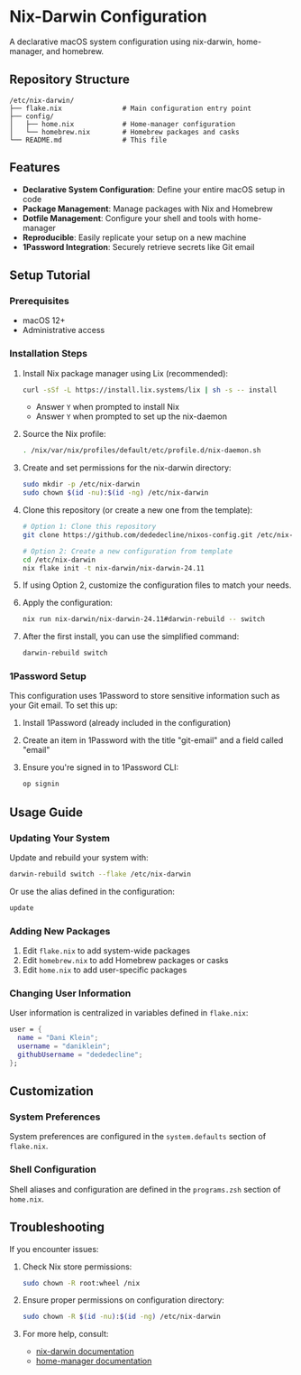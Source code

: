 # Nix-Darwin Configuration

A declarative macOS system configuration using nix-darwin, home-manager, and homebrew.

## Repository Structure

```
/etc/nix-darwin/
├── flake.nix               # Main configuration entry point
├── config/
│   ├── home.nix            # Home-manager configuration
│   └── homebrew.nix        # Homebrew packages and casks
└── README.md               # This file
```

## Features

- **Declarative System Configuration**: Define your entire macOS setup in code
- **Package Management**: Manage packages with Nix and Homebrew
- **Dotfile Management**: Configure your shell and tools with home-manager
- **Reproducible**: Easily replicate your setup on a new machine
- **1Password Integration**: Securely retrieve secrets like Git email

## Setup Tutorial

### Prerequisites

- macOS 12+
- Administrative access

### Installation Steps

1. Install Nix package manager using Lix (recommended):

   ```bash
   curl -sSf -L https://install.lix.systems/lix | sh -s -- install
   ```
   
   - Answer `Y` when prompted to install Nix
   - Answer `Y` when prompted to set up the nix-daemon

2. Source the Nix profile:

   ```bash
   . /nix/var/nix/profiles/default/etc/profile.d/nix-daemon.sh
   ```

3. Create and set permissions for the nix-darwin directory:

   ```bash
   sudo mkdir -p /etc/nix-darwin
   sudo chown $(id -nu):$(id -ng) /etc/nix-darwin
   ```

4. Clone this repository (or create a new one from the template):

   ```bash
   # Option 1: Clone this repository
   git clone https://github.com/dededecline/nixos-config.git /etc/nix-darwin
   
   # Option 2: Create a new configuration from template
   cd /etc/nix-darwin
   nix flake init -t nix-darwin/nix-darwin-24.11
   ```

5. If using Option 2, customize the configuration files to match your needs.

6. Apply the configuration:

   ```bash
   nix run nix-darwin/nix-darwin-24.11#darwin-rebuild -- switch
   ```

7. After the first install, you can use the simplified command:

   ```bash
   darwin-rebuild switch
   ```

### 1Password Setup

This configuration uses 1Password to store sensitive information such as your Git email. To set this up:

1. Install 1Password (already included in the configuration)
2. Create an item in 1Password with the title "git-email" and a field called "email"
3. Ensure you're signed in to 1Password CLI:

   ```bash
   op signin
   ```

## Usage Guide

### Updating Your System

Update and rebuild your system with:

```bash
darwin-rebuild switch --flake /etc/nix-darwin
```

Or use the alias defined in the configuration:

```bash
update
```

### Adding New Packages

1. Edit `flake.nix` to add system-wide packages
2. Edit `homebrew.nix` to add Homebrew packages or casks
3. Edit `home.nix` to add user-specific packages

### Changing User Information

User information is centralized in variables defined in `flake.nix`:

```nix
user = {
  name = "Dani Klein";
  username = "daniklein";
  githubUsername = "dededecline";
};
```

## Customization

### System Preferences

System preferences are configured in the `system.defaults` section of `flake.nix`.

### Shell Configuration

Shell aliases and configuration are defined in the `programs.zsh` section of `home.nix`.

## Troubleshooting

If you encounter issues:

1. Check Nix store permissions:
   ```bash
   sudo chown -R root:wheel /nix
   ```

2. Ensure proper permissions on configuration directory:
   ```bash
   sudo chown -R $(id -nu):$(id -ng) /etc/nix-darwin
   ```

3. For more help, consult:
   - [nix-darwin documentation](https://github.com/LnL7/nix-darwin)
   - [home-manager documentation](https://nix-community.github.io/home-manager/)
